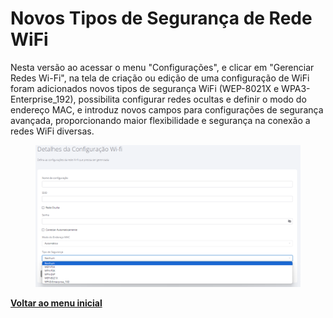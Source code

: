 # Novos Tipos de Segurança de Rede WiFi

Nesta versão ao acessar o menu "Configurações", e clicar em "Gerenciar Redes Wi-Fi", na tela de criação ou edição de uma configuração de WiFi foram adicionados novos tipos de segurança WiFi (WEP-8021X e WPA3-Enterprise\_192), possibilita configurar redes ocultas e definir o modo do endereço MAC, e introduz novos campos para configurações de segurança avançada, proporcionando maior flexibilidade e segurança na conexão a redes WiFi diversas.

<figure><img src="../../.gitbook/assets/image (1) (1) (1) (1).png" alt=""><figcaption></figcaption></figure>

[**Voltar ao menu inicial**](./)
